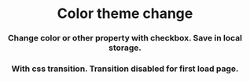 <h1 align="center">Color theme change</h1>

<h3 align="center">Change color or other property with checkbox. Save in local 
storage.</h3>
<h3 align="center">With css transition. Transition disabled for first load page.</h3>